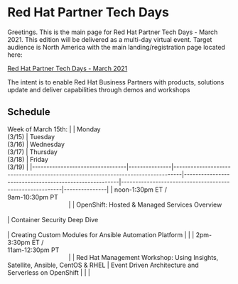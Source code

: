 # Red Hat Partner Tech Days


Greetings. This is the main page for Red Hat Partner Tech Days - March 2021. This edition will be delivered as a multi-day virtual event. Target audience is North America with the main landing/registration page located here:

[Red Hat Partner Tech Days - March 2021](https://www.redhat.com)


The intent is to enable Red Hat Business Partners with products, solutions update and deliver capabilities through demos and workshops  

## Schedule

Week of March 15th:
|                                 | Monday<br> (3/15) | Tuesday<br> (3/16)                                                                  | Wednesday<br> (3/17)                                      | Thursday<br> (3/18)                                         | Friday<br> (3/19) |
|---------------------------------|---------------|---------------------------------------------------------------------------------|-------------------------------------------------------|---------------------------------------------------------|---------------|
| noon-1:30pm ET /<br> 9am-10:30pm PT<br>&nbsp;&nbsp;&nbsp;&nbsp;&nbsp;&nbsp;&nbsp;&nbsp;&nbsp;&nbsp;&nbsp;&nbsp;&nbsp;&nbsp;&nbsp;&nbsp;&nbsp;&nbsp;&nbsp;&nbsp;&nbsp;&nbsp;&nbsp;&nbsp;&nbsp;&nbsp;&nbsp;&nbsp;&nbsp;&nbsp;&nbsp;&nbsp;&nbsp;&nbsp; |               | OpenShift:  Hosted & Managed Services Overview<br><br>                                  | Container Security Deep Dive<br><br>                          | Creating Custom Modules for Ansible Automation Platform |               |
| 2pm-3:30pm ET /<br> 11am-12:30pm PT<br>&nbsp;&nbsp;&nbsp;&nbsp;&nbsp;&nbsp;&nbsp;&nbsp;&nbsp;&nbsp;&nbsp;&nbsp;&nbsp;&nbsp;&nbsp;&nbsp;&nbsp;&nbsp;&nbsp;&nbsp;&nbsp;&nbsp;&nbsp;&nbsp;&nbsp;&nbsp;&nbsp;&nbsp;&nbsp;&nbsp;&nbsp;&nbsp;&nbsp;&nbsp; |               | Red Hat Management Workshop:  Using Insights, Satellite, Ansible, CentOS & RHEL | Event Driven Architecture and Serverless on OpenShift |                                                         |               |


